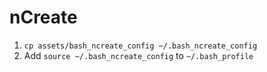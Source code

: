 # nCreate

1. `cp assets/bash_ncreate_config ~/.bash_ncreate_config`
2. Add `source ~/.bash_ncreate_config` to `~/.bash_profile`
